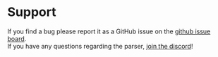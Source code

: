 # Support

If you find a bug please report it as a GitHub issue on the [github issue board].  
If you have any questions regarding the parser, [join the discord]!

[join the discord]: https://discord.gg/DRUtmugXT3
[github issue board]: https://github.com/KSneijders/AoE2ScenarioParser/issues